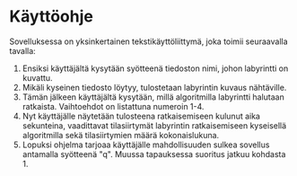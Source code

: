 # **Käyttöohje**

Sovelluksessa on yksinkertainen tekstikäyttöliittymä, joka toimii seuraavalla tavalla:

1. Ensiksi käyttäjältä kysytään syötteenä tiedoston nimi, johon labyrintti on kuvattu.
2. Mikäli kyseinen tiedosto löytyy, tulostetaan labyrintin kuvaus nähtäville.
3. Tämän jälkeen käyttäjältä kysytään, millä algoritmilla labyrintti halutaan ratkaista. Vaihtoehdot on listattuna numeroin 1-4.
4. Nyt käyttäjälle näytetään tulosteena ratkaisemiseen kulunut aika sekunteina, vaadittavat tilasiirtymät labyrintin ratkaisemiseen kyseisellä algoritmilla sekä tilasiirtymien määrä kokonaislukuna.
5. Lopuksi ohjelma tarjoaa käyttäjälle mahdollisuuden sulkea sovellus antamalla syötteenä "q". Muussa tapauksessa suoritus jatkuu kohdasta 1.
